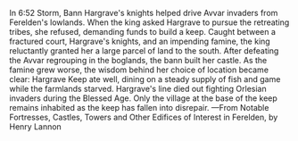In 6:52 Storm, Bann Hargrave's knights helped drive Avvar invaders from Ferelden's lowlands. When the king asked Hargrave to pursue the retreating tribes, she refused, demanding funds to build a keep. Caught between a fractured court, Hargrave's knights, and an impending famine, the king reluctantly granted her a large parcel of land to the south.
After defeating the Avvar regrouping in the boglands, the bann built her castle. As the famine grew worse, the wisdom behind her choice of location became clear: Hargrave Keep ate well, dining on a steady supply of fish and game while the farmlands starved.
Hargrave's line died out fighting Orlesian invaders during the Blessed Age. Only the village at the base of the keep remains inhabited as the keep has fallen into disrepair.
—From Notable Fortresses, Castles, Towers and Other Edifices of Interest in Ferelden, by Henry Lannon